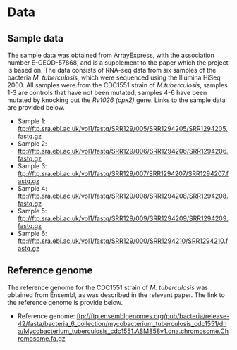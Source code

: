 # Data

## Sample data

The sample data was obtained from ArrayExpress, with the association number E-GEOD-57868,  and is a supplement to the paper which the project is based on. The data consists of RNA-seq data from six samples of the bacteria *M. tuberculosis*, which were sequenced using the Illumina HiSeq 2000. All samples were from the CDC1551 strain of *M.tuberculosis*, samples 1-3 are controls that have not been mutated, samples 4-6 have been mutated by knocking out the *Rv1026 (ppx2)* gene. Links to the sample data are provided below.

* Sample 1: ftp://ftp.sra.ebi.ac.uk/vol1/fastq/SRR129/005/SRR1294205/SRR1294205.fastq.gz
* Sample 2: ftp://ftp.sra.ebi.ac.uk/vol1/fastq/SRR129/006/SRR1294206/SRR1294206.fastq.gz
* Sample 3: ftp://ftp.sra.ebi.ac.uk/vol1/fastq/SRR129/007/SRR1294207/SRR1294207.fastq.gz
* Sample 4: ftp://ftp.sra.ebi.ac.uk/vol1/fastq/SRR129/008/SRR1294208/SRR1294208.fastq.gz
* Sample 5: ftp://ftp.sra.ebi.ac.uk/vol1/fastq/SRR129/009/SRR1294209/SRR1294209.fastq.gz
* Sample 6: ftp://ftp.sra.ebi.ac.uk/vol1/fastq/SRR129/000/SRR1294210/SRR1294210.fastq.gz

## Reference genome

The reference genome for the CDC1551 strain of *M. tuberculosis* was obtained from Ensembl, as was described in the relevant paper. The link to the reference genome is provide below.

* Reference genome: ftp://ftp.ensemblgenomes.org/pub/bacteria/release-42/fasta/bacteria_6_collection/mycobacterium_tuberculosis_cdc1551/dna/Mycobacterium_tuberculosis_cdc1551.ASM858v1.dna.chromosome.Chromosome.fa.gz
